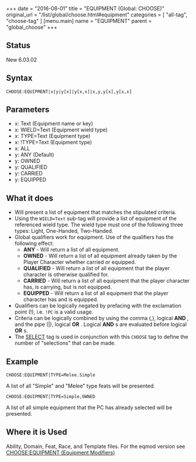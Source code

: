 +++
date = "2016-08-01"
title = "EQUIPMENT (Global: CHOOSE)"
original_url = "/list/global/choose.html#equipment"
categories = [ "all-tag", "choose-tag" ]
[menu.main]
    name = "EQUIPMENT"
    parent = "global_choose"
+++

## Status

New 6.03.02

## Syntax

`CHOOSE:EQUIPMENT|x|y|y[x]|y[x,x]|x,y,y[x],y[x,x]`

## Parameters

-   x: Text (Equipment name or key)
-   x: WIELD=Text (Equipment wield type)
-   x: TYPE=Text (Equipment type)
-   x: !TYPE=Text (Equipment type)
-   x: ALL
-   y: ANY (Default)
-   y: OWNED
-   y: QUALIFIED
-   y: CARRIED
-   y: EQUIPPED



What it does
------------

-   Will present a list of equipment that matches the
    stipulated criteria.
-   Using the `WIELD=Text` sub-tag will provide a list of equipment of
    the referenced wield type. The wield type must one of the following
    three types: Light, One-Handed, Two-Handed.
-   Global qualifiers work for equipment. Use of the qualifiers has the
    following effect:
    -   **ANY** - Will return a list of all equipment.
    -   **OWNED** - Will return a list of all equipment already taken by
        the Player Character whether carried or equipped.
    -   **QUALIFIED** - Will return a list of all equipment that the
        player character is otherwise qualified for.
    -   **CARRIED** - Will return a list of all equipment that the
        player character has, is carrying, but is not equipped.
    -   **EQUIPPED** - Will return a list of all equipment that the
        player character has and is equipped.
-   Qualifiers can be logically negated by prefacing with the
    exclamation point (!), i.e. `!PC` is a valid usage.
-   Criteria can be logically combined by using the comma (,), logical
    **AND** , and the pipe (|), logical **OR** . Logical **AND** s are
    evaluated before logical **OR** s.
-   The [SELECT](/list/global/other/select.html) tag is used in
    conjunction with this `CHOOSE` tag to define the number of
    "selections" that can be made.

Example
-------

`CHOOSE:EQUIPMENT|TYPE=Melee.Simple`

A list of all "Simple" and "Melee" type feats will be presented.

`CHOOSE:EQUIPMENT|TYPE=Simple,OWNED`

A list of all simple equipment that the PC has already selected will be
presented.

Where it is Used
----------------

Ability, Domain, Feat, Race, and Template files. For the eqmod version
see [CHOOSE:EQUIPMENT (Equipment
Modifiers)](/list/data/equipmentmodifiers/chooseequipment.html)

